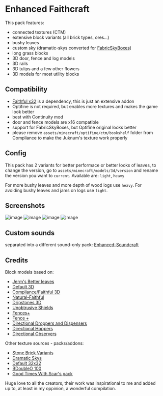 # Enhanced Faithcraft

This pack features:

- connected textures (CTM)
- extensive block variants (all brick types, ores...)
- bushy leaves
- custom sky (dramatic-skys converted for [FabricSkyBoxes](https://modrinth.com/mod/fabricskyboxes/versions))
- long grass blocks
- 3D door, fence and log models
- 3D rails
- 3D tulips and a few other flowers
- 3D models for most utility blocks

## Compatibility

- [Faithful x32](https://faithfulpack.net/faithful32x/latest) is a dependency, this is just an extensive addon
- Optifine is not required, but enables more textures and makes the game look better
- best with Continuity mod
- door and fence models are x16 compatible
- support for FabricSkyBoxes, but Optifine original looks better
- please remove `assets/minecraft/optifine/ctm/bookshelf` folder from Compliance to make the Juknum's texture work
  properly

## Config

This pack has 2 variants for better performace or better looks of leaves, to change the version, go to
`assets/minecraft/models/3d/version` and rename the version you want to `current`.
Available are: `light`, `heavy`

For more bushy leaves and more depth of wood logs use `heavy`.
For avoiding bushy leaves and jams on logs use `light`.

## Screenshots

![image](https://user-images.githubusercontent.com/54900518/157954775-47cd3d94-7033-4e00-9d1f-9d2a2468734e.jpg)
![image](https://user-images.githubusercontent.com/54900518/158024174-e931d94d-0947-44a7-a937-3471a8446a66.jpg)
![image](https://user-images.githubusercontent.com/54900518/157958514-5e8d8236-ee84-4d91-ba3b-2874cf024384.jpg)
![image](https://github.com/JosefLitos/Enhanced-Faithcraft/assets/54900518/a7aa437e-8983-410a-b868-25fbf667653f)

## Custom sounds

separated into a different sound-only pack:
[Enhanced-Soundcraft](https://github.com/JosefLitos/Enhanced-Soundcraft)

## Credits

Block models based on:

- [Jerm's Better leaves](https://www.curseforge.com/minecraft/texture-packs/better-leaves-add-on-2-0/screenshots)
- [Default 3D](https://www.curseforge.com/minecraft/texture-packs/default-3d-16x)
- [Compliance/Faithful 3D](https://github.com/Faithful3D/Java-32x/tree/1.18)
- [Natural-Faithful](https://github.com/Compliance-Addons/NaturalFaithful)
- [Dripstones 3D](https://www.curseforge.com/minecraft/texture-packs/dripstones-3d)
- [Unobtrusive Shields](https://www.curseforge.com/minecraft/texture-packs/clouds-unobtrusive-shields)
- [Fences+](https://www.curseforge.com/minecraft/texture-packs/fences)
- [Fence +](https://www.planetminecraft.com/texture-pack/fence)
- [Directional Droppers and Dispensers](https://github.com/hozz8528/Faithful-Java-32x-Directional_Droppers-Dispensers)
- [Directional Hoppers](https://github.com/hozz8528/Faithful-Java-32x-Directional_Hopper-Bottom_Fix)
- [Directional Observers](https://github.com/hozz8528/Faithful-Java-32x-Better_Observers)

Other texture sources - packs/addons:

- [Stone Brick Variants](https://faithful.team/stone-brick-variation)
- [Dramatic Skys](https://www.curseforge.com/minecraft/texture-packs/dramatic-skys)
- [Default 32x32](https://www.planetminecraft.com/texture_pack/depixel/)
- [BDoubleO 100](https://www.youtube.com/watch?v=fM7DvbGr-WU)
- [Good Times With Scar's pack](https://www.youtube.com/watch?v=Oe2MgDTe77w)

Huge love to all the creators, their work was inspirational to me and added up to, at least in my
oppinion, a wonderful compilation.
